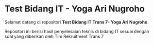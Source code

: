 # Test Bidang IT - Yoga Ari Nugroho

Selamat datang di repositori **Test Bidang IT Trans 7- Yoga Ari Nugroho**.

Repositori ini berisi hasil penyelesaian teknis di bidang IT sesuai dengan soal yang diberikan oleh Tim Rekruitment Trans 7

